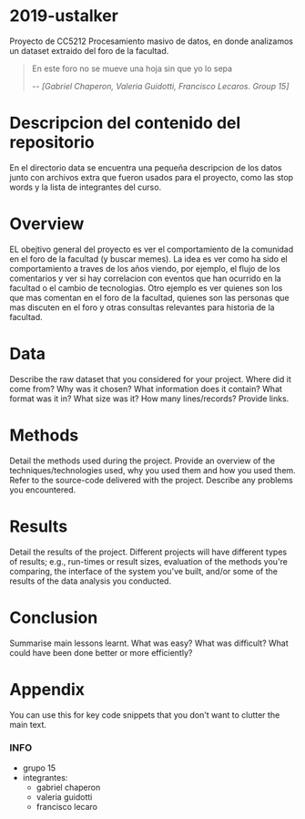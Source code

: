 # 2019-ustalker
Proyecto de CC5212 Procesamiento masivo de datos, en donde analizamos un dataset extraido del foro de la facultad.



> En este foro no se mueve una hoja sin que yo lo sepa
>
> -- <cite>[Gabriel Chaperon, Valeria Guidotti, Francisco Lecaros. Group 15]</cite>


<!-- gabriel -->
# Descripcion del contenido del repositorio
En el directorio data se encuentra una pequeña descripcion de los datos junto con archivos extra que fueron usados para el proyecto, como las stop words y la lista de integrantes del curso.


<!-- lecaro -->
# Overview

<!-- holaaaaaaaaaaaaaaaaaaaaa -->
EL obejtivo general del proyecto es ver el comportamiento de la comunidad en el foro de la facultad (y buscar memes). La idea es ver como ha sido el comportamiento a traves de los años viendo, por ejemplo, el flujo de los comentarios y ver si hay correlacion con eventos que han ocurrido en la facultad o el cambio de tecnologias. Otro ejemplo es ver quienes son los que mas comentan en el foro de la facultad, quienes son las personas que mas discuten en el foro y otras consultas relevantes para historia de la facultad.

<!-- gabriel -->
# Data

Describe the raw dataset that you considered for your project. Where did it come from? Why was it chosen? What information does it contain? What format was it in? What size was it? How many lines/records? Provide links.


<!-- guido -->
# Methods

Detail the methods used during the project. Provide an overview of the techniques/technologies used, why you used them and how you used them. Refer to the source-code delivered with the project. Describe any problems you encountered.


<!-- lecaro -->
# Results

Detail the results of the project. Different projects will have different types of results; e.g., run-times or result sizes, evaluation of the methods you're comparing, the interface of the system you've built, and/or some of the results of the data analysis you conducted.


<!-- quien sabe -->
# Conclusion

Summarise main lessons learnt. What was easy? What was difficult? What could have been done better or more efficiently?


<!-- que wea -->
# Appendix

You can use this for key code snippets that you don't want to clutter the main text.


### INFO
* grupo 15
* integrantes:
  * gabriel chaperon
  * valeria guidotti
  * francisco lecaro
